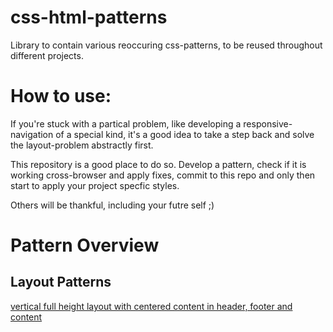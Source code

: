css-html-patterns
=================
Library to contain various reoccuring css-patterns, to be reused throughout different projects.

# How to use:
If you're stuck with a partical problem, like developing a responsive-navigation of a special kind, it's a good idea to take a step back and solve the layout-problem abstractly first.

This repository is a good place to do so. Develop a pattern, check if it is working cross-browser and apply fixes, commit to this repo and only then start to apply your project specfic styles.

Others will be thankful, including your futre self ;)

# Pattern Overview
## Layout Patterns
[vertical full height layout with centered content in header, footer and content](http://codepen.io/johannesjo/pen/bmlnD)

